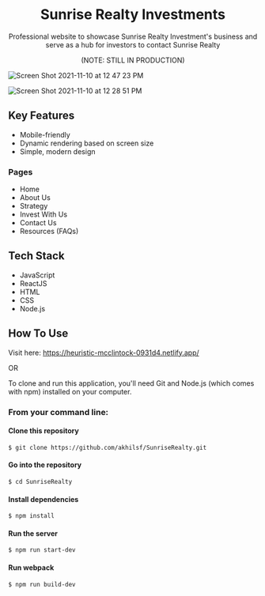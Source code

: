 <h1 align="center">
  Sunrise Realty Investments
</h1>

<p align="center">
Professional website to showcase Sunrise Realty Investment's business and serve as a hub for investors to contact Sunrise Realty
</p>

<p align="center">
(NOTE: STILL IN PRODUCTION)
  </p>

![Screen Shot 2021-11-10 at 12 47 23 PM](https://user-images.githubusercontent.com/81180232/141190944-239c24e8-5564-4b20-9463-67ec7e93ea01.png)

![Screen Shot 2021-11-10 at 12 28 51 PM](https://user-images.githubusercontent.com/81180232/141188537-8cd0e931-510a-4d95-80b5-f21bd30c0fa5.png)

## Key Features
* Mobile-friendly
* Dynamic rendering based on screen size
* Simple, modern design

### Pages
* Home
* About Us
* Strategy 
* Invest With Us 
* Contact Us 
* Resources (FAQs)  

## Tech Stack
* JavaScript
* ReactJS
* HTML
* CSS
* Node.js

## How To Use
Visit here: https://heuristic-mcclintock-0931d4.netlify.app/

OR

To clone and run this application, you'll need Git and Node.js (which comes with npm) installed on your computer.

### From your command line:


#### Clone this repository
```
$ git clone https://github.com/akhilsf/SunriseRealty.git
```

#### Go into the repository
```
$ cd SunriseRealty
```

#### Install dependencies
```
$ npm install
```

#### Run the server
```
$ npm run start-dev
```

#### Run webpack
```
$ npm run build-dev
```
